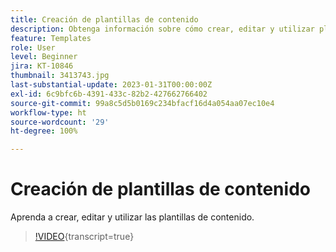 ```yaml
---
title: Creación de plantillas de contenido
description: Obtenga información sobre cómo crear, editar y utilizar plantillas de contenido en Adobe Journey Optimizer (AJO).
feature: Templates
role: User
level: Beginner
jira: KT-10846
thumbnail: 3413743.jpg
last-substantial-update: 2023-01-31T00:00:00Z
exl-id: 6c9bfc6b-4391-433c-82b2-427662766402
source-git-commit: 99a8c5d5b0169c234bfacf16d4a054aa07ec10e4
workflow-type: ht
source-wordcount: '29'
ht-degree: 100%

---
```


# Creación de plantillas de contenido

Aprenda a crear, editar y utilizar las plantillas de contenido.

>[!VIDEO](https://video.tv.adobe.com/v/3413743?quality=12&learn=on){transcript=true}
